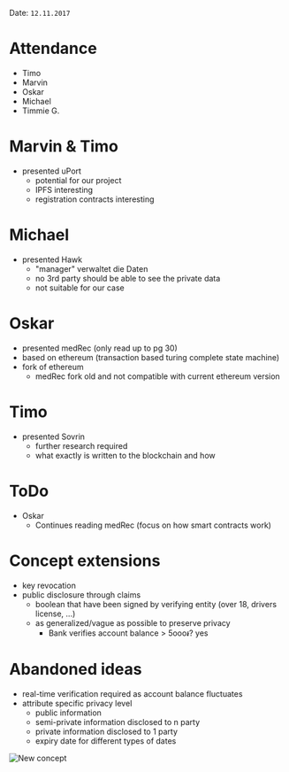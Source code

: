 Date: ```12.11.2017```

# Attendance
  * Timo
  * Marvin
  * Oskar
  * Michael
  * Timmie G.

# Marvin & Timo
  * presented uPort
    * potential for our project
    * IPFS interesting
    * registration contracts interesting

# Michael
  * presented Hawk
    * "manager" verwaltet die Daten
    * no 3rd party should be able to see the private data
    * not suitable for our case

# Oskar
  * presented medRec (only read up to pg 30)
  * based on ethereum (transaction based turing complete state machine)
  * fork of ethereum
    * medRec fork old and not compatible with current ethereum version

# Timo
  * presented Sovrin
    * further research required
    * what exactly is written to the blockchain and how

# ToDo
  * Oskar
    * Continues reading medRec (focus on how smart contracts work)

# Concept extensions
  * key revocation
  * public disclosure through claims
    * boolean that have been signed by verifying entity (over 18, drivers license, ...)
    * as generalized/vague as possible to preserve privacy
      * Bank verifies account balance > 5ooo៛? yes

# Abandoned ideas
  * real-time verification required as account balance fluctuates
  * attribute specific privacy level
    * public information
    * semi-private information disclosed to n party
    * private information disclosed to 1 party
    * expiry date for different types of dates

![New concept](assets/17-11-12_protocol-8be33.png)
